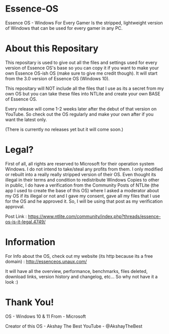 # Essence-OS

Essence OS - Windows For Every Gamer 
Is the stripped, lightweight version of Windows that can be used for every gamer in any PC.

# About this Repositary

This repositary is used to give out all the files and settings used for every version of Essence OS's base so you can copy it if you want to make your own Essence OS-ish OS (make sure to give me credit though). It will start from the 3.0 version of Essence OS (Windows 10). 

This repositary will NOT include all the files that I use as its a secret from my own OS but you can take these files into NTLite and create your own BASE of Essence OS.

Every release will come 1-2 weeks later after the debut of that version on YouTube. So check out the OS regularly and make your own after if you want the latest only.

(There is currently no releases yet but it will come soon.)

# Legal?

First of all, all rights are reserved to Microsoft for their operation system Windows. I do not intend to take/steal any profits from them. I only modified or rebuilt into a really really stripped version of their OS. Even thought its illegal in their terms and condition to redistribute Windows Copies to other in public, I do have a verification from the Community Posts of NTLite (the app I used to create the base of this OS) where I asked a moderator about my OS if its illegal or not and I gave my consent, gave all my files that I use for the OS and he approved it. So, I will be using that post as my verification approval.

Post Link : https://www.ntlite.com/community/index.php?threads/essence-os-is-it-legal.4749/

# Information

For Info about the OS, check out my website (its http because its a free domain) : http://essenceos.unaux.com/

It will have all the overview, performance, benchmarks, files deleted, download links, version history and changelog, etc...
So why not have it a look :)


# Thank You!

OS - Windows 10 & 11
From - Microsoft

Creator of this OS - Akshay The Best 
YouTube - @AkshayTheBest
